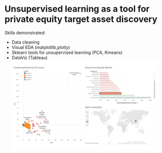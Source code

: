 # Unsupervised learning as a tool for private equity target asset discovery

Skills demonstrated: 
- Data cleaning 
- Visual EDA (matplotlib,plotly)
- Sklearn tools for unsupervised learning (PCA, Kmeans)
- DataViz (Tableau)
![Tableau Image](https://github.com/adireksa/iod/blob/main/Projects/Mini%20Project%203/tableau.jpg?raw=true)
